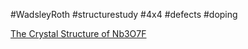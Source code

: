 #WadsleyRoth
#structurestudy
#4x4 
#defects
#doping 


[The Crystal Structure of Nb3O7F](http://actachemscand.org/pdf/acta_vol_18_p2339-2344.pdf)

